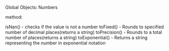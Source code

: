 Global Objects: Numbers

method:

isNan() - checks if the value is not a number
toFixed() - Rounds to specified number of decimal places(returns a string)
toPrecision() - Rounds to a total number of places(returns a string)
toExponential() - Returns a string representing the number in exponential notation


